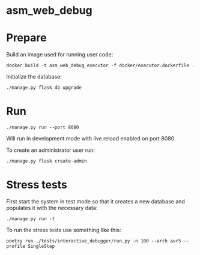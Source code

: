# asm_web_debug

# Prepare

Build an image used for running user code:

```
docker build -t asm_web_debug_executor -f docker/executor.dockerfile .
```

Initialize the database:

```
./manage.py flask db upgrade
```

# Run

```
./manage.py run --port 8080
```
Will run in development mode with live reload enabled on port 8080.

To create an administrator user run:
```
./manage.py flask create-admin
```

# Stress tests

First start the system in test mode so that it creates a new database and populates it with
the necessary data:

```
./manage.py run -t
```

To run the stress tests use something like this:

```
poetry run ./tests/interactive_debugger/run.py -n 100 --arch avr5 --profile SingleStep
```
